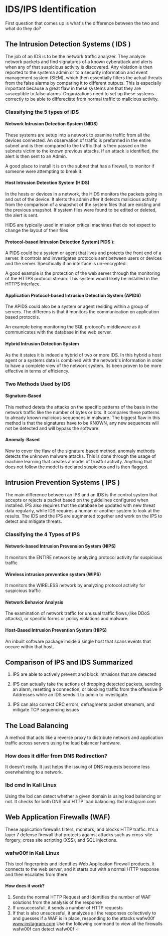 # IDS/IPS Identification

 First question that comes up is what's the difference between the two and what do they do?

## The Intrusion Detection Systems ( IDS ) 

The job of an IDS is to be the network traffic analyzer. They analyze network packets and find signatures of a known cyberattack and alerts when any of that suspicious activity is discovered. Any violation is then reported to the systema admin or to a security information and event management system (SIEM), which then essentially filters the actual threats from the false alarms by comparing it to different outputs. This is especially important because a great flaw in these systems are that they are susceptible to false alarms. Organizations need to set up these systems correctly to be able to differeciate from normal traffic to malicious activity. 

### Classifying the 5 types of IDS 

#### Network Intrusion Detection System (NIDS)

These systems are setup into a network to examine traffic from all the devices connected. An observation of traffic is preformed in the entire subnet and is then compared to the traffic that is then passed on the subnets victim to the known previous attacks. If an attack is identified, the alert is then sent to an Admin.


A good place to install it is on the subnet that has a firewall, to monitor if someone were attempting to break it.

#### Host Intrusion Detection System (HIDS) 

In the hosts or devices in a network, the HIDS monitors the packets going in and out of the device. It alerts the admin after it detects malicious activity from the comparison of a snapshot of the system files that are existing and the previous snapshot.  If system files were found to be edited or deleted, the alert is sent. 


HIDS are typically used in mission critical machines that do not expect to change the layout of their files

#### Protocol-based Intrusion Detection System( PIDS ):

A PIDS could be a system or agent that lives and protects the front end of a server. It controls and investigates protocols sent between users or devices and the server. Specifically if an interface is un-encrypted. 


A good example is the protection of the web server through the monitoring of the HTTPS protocol stream. This system would likely be installed in the HTTPS interface. 

#### Application Protocol-based Intrusion Detection System (APIDS) 

The APIDS could also be a system or agent residing within a group of servers. The differens is that it monitors the communication on application based protocols.


An example being monitoring the SQL protocol's middleware as it communicates with the database in the web server. 

#### Hybrid Intrusion Detection System 

As the it states it is indeed a hybrid of two or more IDS. In this hybrid a host agent or a systems data is combined with the network's information in order to have a complete view of the network system. Its been proven to be more effective in terms of efficiency.

### Two Methods Used by IDS 

#### Signature-Based

This method detets the attacks on the specific patterns of the basis in the network traffic like the number of bytes or bits. It compares these patterns to already known malicious sequences in malware. The biggest flaw in this method is that the signatures have to be KNOWN, any new sequences will not be detected and will bypass the software. 

#### Anomaly-Based 

Now to cover the flaw of the signature based method, anomaly methods detects the unknown malware attacks. This is done through the usage of machine learning that creates a model of trustful activity. Anything that does not follow the model is declared suspicious and is then flagged. 

## Intrusion Prevention Systems ( IPS )

The main difference between an IPS and an IDS is the control system that accepts or rejects a packet based on the guidelines configured when installed. IPS also requires that the database be updated with new threat data regularly, while IDS requires a human or another system to look at the results. The IDS and the IPS are augmented together and work on the IPS to detect and mitigate threats. 

### Classifying the 4 Types of IPS

#### Network-based Intrusion Prevension System (NIPS)

It monitors the ENTIRE network by analyzing protocol activity for suspicious traffic 

#### Wireless intrusion prevention system (WIPS)

It monitors the WIRELESS network by analyzing protocol activity for suspicious traffic 

#### Network Behavior Analysis

The examination of network traffic for unusual traffic flows,(like DDoS attacks), or specific forms or policy violations and malware.

#### Host-Based Intrusion Prevention System (HIPS)

An inbuilt software package inside a single host that scans events that occure within that host.

## Comparison of IPS and IDS Summarized

1. IPS are able to actively prevent and block intrusions that are detected

2. IPS can actually take the actions of dropping detected packets, sending an alarm, resetting a connection, or blocking traffic from the offensive IP Addresses while an IDS sends it to admin to investigate. 

3. IPS can also correct CRC errors, defragments packet streamsm, and mitigate TCP sequencing issues

## The Load Balancing 

A method that acts like a reverse proxy to distribute network and application traffic across servers using the load balancer hardware.

### How does it differ from DNS Redirection?

It doesn't really. It just helps the issuing of DNS requests become less overwhelming to a network. 

### lbd cmd in Kali Linux

Using the lbd can detect whether a given domain is using load balancing or not. It checks for both DNS and HTTP load balancing. 
lbd instagram.com
## Web Application Firewalls (WAF)

These application firewalls filters, monitors, and blocks HTTP traffic. It's a layer 7 defense firewall that protects against attacks such as cross-site forgery, cross site scripting (XSS), and SQL injections. 

### wafw00f in Kali Linux

This tool fingerprints and identifies Web Application Firewall products. It connects to the web server, and it starts out with a normal HTTP response and then escalates from there. 

#### How does it work?

1. Sends the normal HTTP Request and identifies the number of WAF solutions from the analysis of the response
2. If unsuccessfull, it sends a number of HTTP requests
3. If that is also unsucessful, it analyzes all the responses collectively to and guesses if a WAF is in place, responding to the attacks
wafw00f www.instagram.com
Use the following command to view all the firewalls wafw00f can detect
wafw00f -l